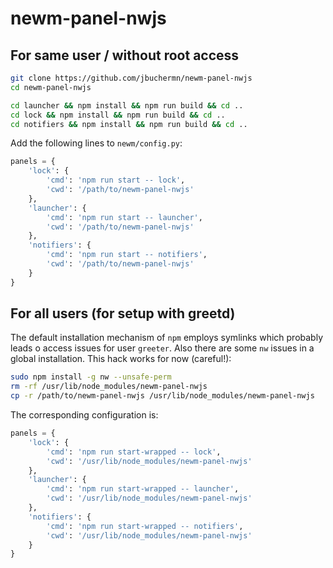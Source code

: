 # newm-panel-nwjs

## For same user / without root access

```sh
git clone https://github.com/jbuchermn/newm-panel-nwjs
cd newm-panel-nwjs

cd launcher && npm install && npm run build && cd ..
cd lock && npm install && npm run build && cd ..
cd notifiers && npm install && npm run build && cd ..
```

Add the following lines to `newm/config.py`:

```py
panels = {
    'lock': {
        'cmd': 'npm run start -- lock',
        'cwd': '/path/to/newm-panel-nwjs'
    },
    'launcher': {
        'cmd': 'npm run start -- launcher',
        'cwd': '/path/to/newm-panel-nwjs'
    },
    'notifiers': {
        'cmd': 'npm run start -- notifiers',
        'cwd': '/path/to/newm-panel-nwjs'
    }
}

```

## For all users (for setup with greetd)

The default installation mechanism of `npm` employs symlinks which probably leads o access issues for user `greeter`.
Also there are some `nw` issues in a global installation. This hack works for now (careful!):

```sh
sudo npm install -g nw --unsafe-perm
rm -rf /usr/lib/node_modules/newm-panel-nwjs
cp -r /path/to/newm-panel-nwjs /usr/lib/node_modules/newm-panel-nwjs
```

The corresponding configuration is:

```py
panels = {
    'lock': {
        'cmd': 'npm run start-wrapped -- lock',
        'cwd': '/usr/lib/node_modules/newm-panel-nwjs'
    },
    'launcher': {
        'cmd': 'npm run start-wrapped -- launcher',
        'cwd': '/usr/lib/node_modules/newm-panel-nwjs'
    },
    'notifiers': {
        'cmd': 'npm run start-wrapped -- notifiers',
        'cwd': '/usr/lib/node_modules/newm-panel-nwjs'
    }
}

```
